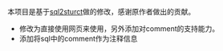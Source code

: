 本项目是基于[sql2sturct](https://github.com/mikemintang/sql2struct)做的修改，感谢原作者做出的贡献。

 - 修改为直接使用网页来使用，另外添加对comment的支持能力。
 - 添加将sql中的comment作为注释信息